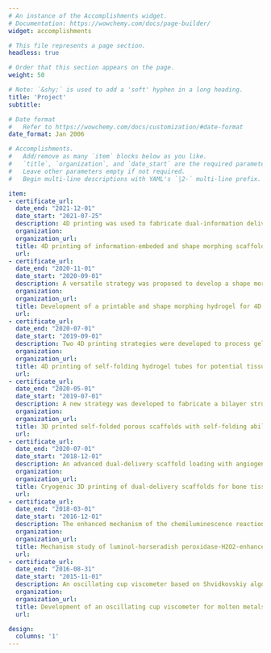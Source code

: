 ```yaml
---
# An instance of the Accomplishments widget.
# Documentation: https://wowchemy.com/docs/page-builder/
widget: accomplishments

# This file represents a page section.
headless: true

# Order that this section appears on the page.
weight: 50

# Note: `&shy;` is used to add a 'soft' hyphen in a long heading.
title: 'Project'
subtitle:

# Date format
#   Refer to https://wowchemy.com/docs/customization/#date-format
date_format: Jan 2006

# Accomplishments.
#   Add/remove as many `item` blocks below as you like.
#   `title`, `organization`, and `date_start` are the required parameters.
#   Leave other parameters empty if not required.
#   Begin multi-line descriptions with YAML's `|2-` multi-line prefix.

item:
- certificate_url:
  date_end: "2021-12-01"
  date_start: "2021-07-25"
  description: 4D printing was used to fabricate dual-information delivery, self-folding and cell-laden scaffolds for tubular tissue regeneration.
  organization:
  organization_url:
  title: 4D printing of information-embeded and shape morphing scaffolds
  url:
- certificate_url:
  date_end: "2020-11-01"
  date_start: "2020-09-01"
  description: A versatile strategy was proposed to develop a shape morphing hydrogel composed of alginate and methylcellulose with swelling anisotropy for 4D prinitng.
  organization:
  organization_url:
  title: Development of a printable and shape morphing hydrogel for 4D prinitng
  url:
- certificate_url:
  date_end: "2020-07-01"
  date_start: "2019-09-01"
  description: Two 4D printing strategies were developed to process gelatin methacryloyl (GelMA) into dynamic hydrogel structures that could automatically fold into tubes, ranging from diameters from several hundred um to several mm, by responding to the water.
  organization:
  organization_url:
  title: 4D printing of self-folding hydrogel tubes for potential tissue engineering
  url: 
- certificate_url:
  date_end: "2020-05-01"
  date_start: "2019-07-01"
  description: A new strategy was developed to fabricate a bilayer structure comprising a poly(D,L-lactide-co-trimethylene carbonate) (PDLLA-co-TMC) scaffold for providing the shape morphing ability and a gelatin methacrylate (GelMA) scaffold for encapsulating and delivering growth factor.
  organization:
  organization_url:
  title: 3D printed self-folded porous scaffolds with self-folding ability and controlled released of growth factor
  url:
- certificate_url:
  date_end: "2020-07-01"
  date_start: "2018-12-01"
  description: An advanced dual-delivery scaffold loading with angiogenic and osteogenic peptides (AP and OP) was fabricated via Cryogenic 3D printing. Such scaffolds not only were structurally and mechanically similar to cancellous bone but also improved bone regeneration with enhanced vascularization in vivo.
  organization: 
  organization_url:
  title: Cryogenic 3D printing of dual-delivery scaffolds for bone tissue engineering with enhanced vascularization
  url: 
- certificate_url:
  date_end: "2018-03-01"
  date_start: "2016-12-01"
  description: The enhanced mechanism of the chemiluminescence reaction was investigated at actom level via quantum chemical method using the Gaussian 09 software.
  organization: 
  organization_url:
  title: Mechanism study of luminol-horseradish peroxidase-H2O2-enhancer chemiluminescence system
  url:
- certificate_url: 
  date_end: "2016-08-31"
  date_start: "2015-11-01"
  description: An oscillating cup viscometer based on Shvidkovskiy algorithm was developed for measuring molten metals at liquid state.
  organization: 
  organization_url: 
  title: Development of an oscillating cup viscometer for molten metals
  url:

design:
  columns: '1' 
---
```


